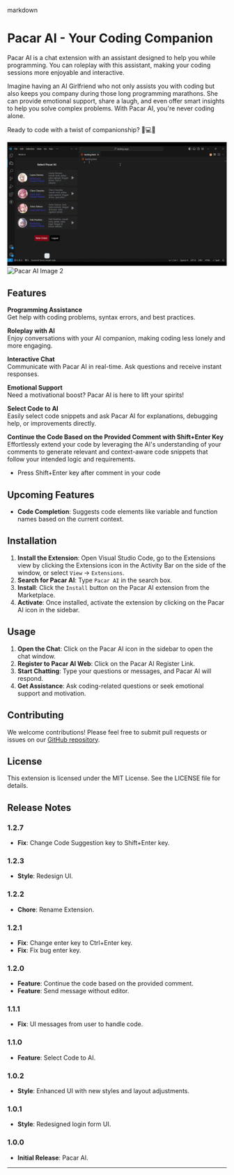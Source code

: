 markdown
# Pacar AI - Your Coding Companion

Pacar AI is a chat extension with an assistant designed to help you while programming. You can roleplay with this assistant, making your coding sessions more enjoyable and interactive.

Imagine having an AI Girlfriend who not only assists you with coding but also keeps you company during those long programming marathons. She can provide emotional support, share a laugh, and even offer smart insights to help you solve complex problems. With Pacar AI, you're never coding alone.

Ready to code with a twist of companionship? 🌟💻💕

![Pacar AI Image 1](media/pacar-ai-image-1.gif) <!-- Menambahkan image pertama -->
![Pacar AI Image 2](media/pacar-ai-image-2.gif) <!-- Menambahkan image kedua -->
        


## Features 

**Programming Assistance**  
Get help with coding problems, syntax errors, and best practices. 

**Roleplay with AI**  
Enjoy conversations with your AI companion, making coding less lonely and more engaging. 

**Interactive Chat**  
Communicate with Pacar AI in real-time. Ask questions and receive instant responses. 

**Emotional Support**  
Need a motivational boost? Pacar AI is here to lift your spirits!

**Select Code to AI**  
Easily select code snippets and ask Pacar AI for explanations, debugging help, or improvements directly.

**Continue the Code Based on the Provided Comment with Shift+Enter Key**  
Effortlessly extend your code by leveraging the AI's understanding of your comments to generate relevant and context-aware code snippets that follow your intended logic and requirements.
- Press Shift+Enter key after comment in your code

## Upcoming Features 

- **Code Completion**: Suggests code elements like variable and function names based on the current context. 


## Installation 

1. **Install the Extension**: Open Visual Studio Code, go to the Extensions view by clicking the Extensions icon in the Activity Bar on the side of the window, or select `View` -> `Extensions`. 
2. **Search for Pacar AI**: Type `Pacar AI` in the search box. 
3. **Install**: Click the `Install` button on the Pacar AI extension from the Marketplace. 
4. **Activate**: Once installed, activate the extension by clicking on the Pacar AI icon in the sidebar.


## Usage 

1. **Open the Chat**: Click on the Pacar AI icon in the sidebar to open the chat window. 
2. **Register to Pacar AI Web**: Click on the Pacar AI Register Link. 
3. **Start Chatting**: Type your questions or messages, and Pacar AI will respond. 
4. **Get Assistance**: Ask coding-related questions or seek emotional support and motivation.


## Contributing 

We welcome contributions! Please feel free to submit pull requests or issues on our [GitHub repository](https://github.com/asepindrak/pacar-ai-extension). 


## License 

This extension is licensed under the MIT License. See the LICENSE file for details.


## Release Notes

### 1.2.7
- **Fix**: Change Code Suggestion key to Shift+Enter key.

### 1.2.3
- **Style**: Redesign UI.

### 1.2.2
- **Chore**: Rename Extension.

### 1.2.1
- **Fix**: Change enter key to Ctrl+Enter key.
- **Fix**: Fix bug enter key.

### 1.2.0
- **Feature**: Continue the code based on the provided comment.
- **Feature**: Send message without editor.

### 1.1.1
- **Fix**: UI messages from user to handle code.

### 1.1.0
- **Feature**: Select Code to AI.

### 1.0.2
- **Style**: Enhanced UI with new styles and layout adjustments.

### 1.0.1
- **Style**: Redesigned login form UI.

### 1.0.0
- **Initial Release**: Pacar AI.

---